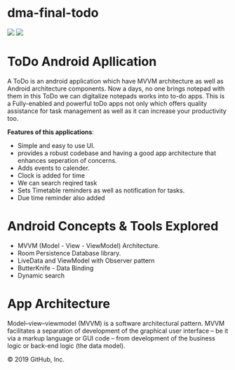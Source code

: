 # dma-final-todo
![](1.gif)
![](2.gif)
# ToDo Android Apllication
A ToDo is an android application which have MVVM architecture as well as Android architecture components.
Now a days, no one brings notepad with them in this ToDo we can digitalize notepads works into to-do apps. This is a Fully-enabled and powerful toDo apps not only which offers quality assistance for task management as well as it can increase your productivity too.

   **Features of this applications**:
-  Simple and easy to use UI.
-  provides a robust codebase and having a good app architecture that enhances seperation of concerns.
-  Adds events to calender.
-  Clock is added for time
-  We can search reqired task
-  Sets Timetable reminders as well as notification for tasks.
-  Due time reminder also added

# Android Concepts & Tools Explored

-  MVVM (Model - View - ViewModel) Architecture.
-  Room Persistence Database library.
-  LiveData and ViewModel with Observer pattern
-  ButterKnife - Data Binding
-  Dynamic search

# App Architecture

Model–view–viewmodel (MVVM) is a software architectural pattern. MVVM facilitates a separation of development of the graphical user interface – be it via a markup language or GUI code – from development of the business logic or back-end logic (the data model).


© 2019 GitHub, Inc.